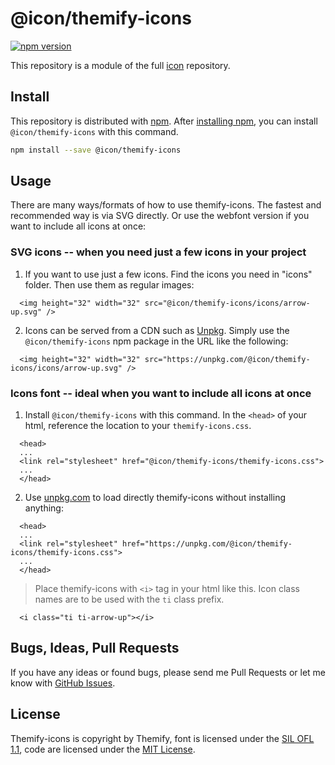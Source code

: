 # @icon/themify-icons

[![npm version](https://img.shields.io/npm/v/@icon/themify-icons.svg)](https://www.npmjs.org/package/@icon/themify-icons)

This repository is a module of the full [icon][icon] repository.

## Install

This repository is distributed with [npm]. After [installing npm][install-npm], you can install `@icon/themify-icons` with this command.

```bash
npm install --save @icon/themify-icons
```

## Usage

There are many ways/formats of how to use themify-icons. The fastest and recommended way is via SVG directly. Or use the webfont version if you want to include all icons at once:

### SVG icons -- when you need just a few icons in your project

  1. If you want to use just a few icons. Find the icons you need in "icons" folder. Then use them as regular images:

```
  <img height="32" width="32" src="@icon/themify-icons/icons/arrow-up.svg" />
```

  2. Icons can be served from a CDN such as [Unpkg][Unpkg]. Simply use the `@icon/themify-icons` npm package in the URL like the following:

```
  <img height="32" width="32" src="https://unpkg.com/@icon/themify-icons/icons/arrow-up.svg" />
```

### Icons font -- ideal when you want to include all icons at once

  1. Install `@icon/themify-icons` with this command. In the `<head>` of your html, reference the location to your `themify-icons.css`.

```
  <head>
  ...
  <link rel="stylesheet" href="@icon/themify-icons/themify-icons.css">
  ...
  </head>
```

  2. Use [unpkg.com][Unpkg] to load directly themify-icons without installing anything:

```
  <head>
  ...
  <link rel="stylesheet" href="https://unpkg.com/@icon/themify-icons/themify-icons.css">
  ...
  </head>
```

> Place themify-icons with `<i>` tag in your html like this. Icon class names are to be used with the `ti` class prefix.

```
  <i class="ti ti-arrow-up"></i>
```


## Bugs, Ideas, Pull Requests

If you have any ideas or found bugs, please send me Pull Requests or let me know with [GitHub Issues][github issues].

## License

Themify-icons is copyright by Themify, font is licensed under the [SIL OFL 1.1][SIL], code are licensed under the [MIT License][MIT].

[MIT]: https://opensource.org/licenses/MIT
[SIL]: http://scripts.sil.org/OFL
[icon]: https://github.com/thecreation/icons
[npm]: https://www.npmjs.com/
[install-npm]: https://docs.npmjs.com/getting-started/installing-node
[sass]: http://sass-lang.com/
[github issues]: https://github.com/thecreation/icons/issues
[Unpkg]: https://unpkg.com